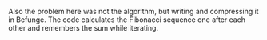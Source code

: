 Also the problem here was not the algorithm, but writing and compressing it in Befunge. The code calculates the Fibonacci sequence one after each other and remembers the sum while iterating.